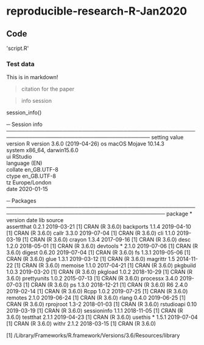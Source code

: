 # reproducible-research-R-Jan2020

## Code

'script.R'

### Test data
This is in markdown!

> citation for the paper

> info session

session_info()

─ Session info ────────────────────────────────────────────────────────────────────────────────────────
 setting  value                       
 version  R version 3.6.0 (2019-04-26)
 os       macOS Mojave 10.14.3        
 system   x86_64, darwin15.6.0        
 ui       RStudio                     
 language (EN)                        
 collate  en_GB.UTF-8                 
 ctype    en_GB.UTF-8                 
 tz       Europe/London               
 date     2020-01-15                  

─ Packages ────────────────────────────────────────────────────────────────────────────────────────────
 package     * version date       lib source        
 assertthat    0.2.1   2019-03-21 [1] CRAN (R 3.6.0)
 backports     1.1.4   2019-04-10 [1] CRAN (R 3.6.0)
 callr         3.3.0   2019-07-04 [1] CRAN (R 3.6.0)
 cli           1.1.0   2019-03-19 [1] CRAN (R 3.6.0)
 crayon        1.3.4   2017-09-16 [1] CRAN (R 3.6.0)
 desc          1.2.0   2018-05-01 [1] CRAN (R 3.6.0)
 devtools    * 2.1.0   2019-07-06 [1] CRAN (R 3.6.0)
 digest        0.6.20  2019-07-04 [1] CRAN (R 3.6.0)
 fs            1.3.1   2019-05-06 [1] CRAN (R 3.6.0)
 glue          1.3.1   2019-03-12 [1] CRAN (R 3.6.0)
 magrittr      1.5     2014-11-22 [1] CRAN (R 3.6.0)
 memoise       1.1.0   2017-04-21 [1] CRAN (R 3.6.0)
 pkgbuild      1.0.3   2019-03-20 [1] CRAN (R 3.6.0)
 pkgload       1.0.2   2018-10-29 [1] CRAN (R 3.6.0)
 prettyunits   1.0.2   2015-07-13 [1] CRAN (R 3.6.0)
 processx      3.4.0   2019-07-03 [1] CRAN (R 3.6.0)
 ps            1.3.0   2018-12-21 [1] CRAN (R 3.6.0)
 R6            2.4.0   2019-02-14 [1] CRAN (R 3.6.0)
 Rcpp          1.0.2   2019-07-25 [1] CRAN (R 3.6.0)
 remotes       2.1.0   2019-06-24 [1] CRAN (R 3.6.0)
 rlang         0.4.0   2019-06-25 [1] CRAN (R 3.6.0)
 rprojroot     1.3-2   2018-01-03 [1] CRAN (R 3.6.0)
 rstudioapi    0.10    2019-03-19 [1] CRAN (R 3.6.0)
 sessioninfo   1.1.1   2018-11-05 [1] CRAN (R 3.6.0)
 testthat      2.1.1   2019-04-23 [1] CRAN (R 3.6.0)
 usethis     * 1.5.1   2019-07-04 [1] CRAN (R 3.6.0)
 withr         2.1.2   2018-03-15 [1] CRAN (R 3.6.0)

[1] /Library/Frameworks/R.framework/Versions/3.6/Resources/library
